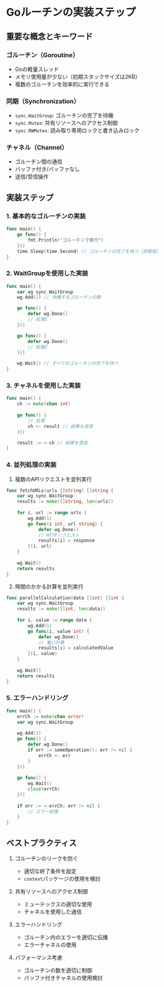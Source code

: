 # Goルーチンの実装ステップ

## 重要な概念とキーワード

### ゴルーチン（Goroutine）
- Goの軽量スレッド
- メモリ使用量が少ない（初期スタックサイズは2KB）
- 複数のゴルーチンを効率的に実行できる

### 同期（Synchronization）
- `sync.WaitGroup`: ゴルーチンの完了を待機
- `sync.Mutex`: 共有リソースへのアクセス制御
- `sync.RWMutex`: 読み取り専用ロックと書き込みロック

### チャネル（Channel）
- ゴルーチン間の通信
- バッファ付き/バッファなし
- 送信/受信操作

## 実装ステップ

### 1. 基本的なゴルーチンの実装
```go
func main() {
    go func() {
        fmt.Println("ゴルーチンで実行")
    }()
    time.Sleep(time.Second) // ゴルーチンの完了を待つ（非推奨）
}
```

### 2. WaitGroupを使用した実装
```go
func main() {
    var wg sync.WaitGroup
    wg.Add(2) // 待機するゴルーチンの数

    go func() {
        defer wg.Done()
        // 処理1
    }()

    go func() {
        defer wg.Done()
        // 処理2
    }()

    wg.Wait() // すべてのゴルーチンの完了を待つ
}
```

### 3. チャネルを使用した実装
```go
func main() {
    ch := make(chan int)
    
    go func() {
        // 処理
        ch <- result // 結果を送信
    }()

    result := <-ch // 結果を受信
}
```

### 4. 並列処理の実装
1. 複数のAPIリクエストを並列実行
```go
func fetchURLs(urls []string) []string {
    var wg sync.WaitGroup
    results := make([]string, len(urls))
    
    for i, url := range urls {
        wg.Add(1)
        go func(i int, url string) {
            defer wg.Done()
            // HTTPリクエスト
            results[i] = response
        }(i, url)
    }
    
    wg.Wait()
    return results
}
```

2. 時間のかかる計算を並列実行
```go
func parallelCalculation(data []int) []int {
    var wg sync.WaitGroup
    results := make([]int, len(data))
    
    for i, value := range data {
        wg.Add(1)
        go func(i, value int) {
            defer wg.Done()
            // 重い計算
            results[i] = calculatedValue
        }(i, value)
    }
    
    wg.Wait()
    return results
}
```

### 5. エラーハンドリング
```go
func main() {
    errCh := make(chan error)
    var wg sync.WaitGroup
    
    wg.Add(1)
    go func() {
        defer wg.Done()
        if err := someOperation(); err != nil {
            errCh <- err
        }
    }()
    
    go func() {
        wg.Wait()
        close(errCh)
    }()
    
    if err := <-errCh; err != nil {
        // エラー処理
    }
}
```

## ベストプラクティス
1. ゴルーチンのリークを防ぐ
   - 適切な終了条件を設定
   - `context`パッケージの使用を検討

2. 共有リソースへのアクセス制御
   - ミューテックスの適切な使用
   - チャネルを使用した通信

3. エラーハンドリング
   - ゴルーチン内のエラーを適切に伝播
   - エラーチャネルの使用

4. パフォーマンス考慮
   - ゴルーチンの数を適切に制御
   - バッファ付きチャネルの使用検討 
